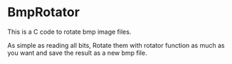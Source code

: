 # BmpRotator
This is a C code to rotate bmp image files.

As simple as reading all bits, Rotate them with rotator function as much as you want and save the result as a new bmp file.
